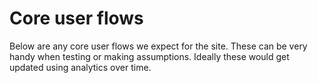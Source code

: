 # Core user flows

Below are any core user flows we expect for the site.  These can be very handy when testing or making assumptions.  Ideally these would get updated using analytics over time.

## <userflow name>